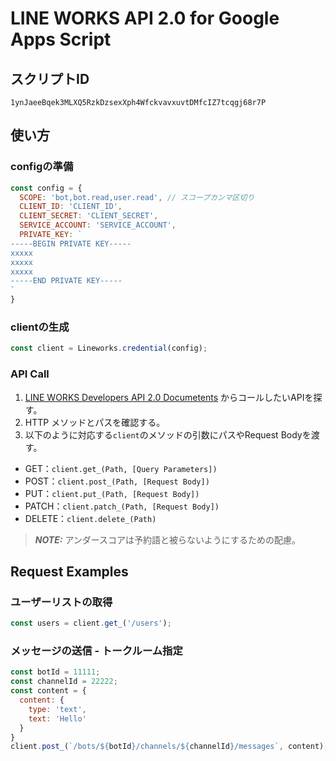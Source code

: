 # LINE WORKS API 2.0 for Google Apps Script
## スクリプトID
`1ynJaeeBqek3MLXQ5RzkDzsexXph4WfckvavxuvtDMfcIZ7tcqgj68r7P`

## 使い方
### configの準備
```javascript
const config = {
  SCOPE: 'bot,bot.read,user.read', // スコープカンマ区切り
  CLIENT_ID: 'CLIENT_ID',
  CLIENT_SECRET: 'CLIENT_SECRET',
  SERVICE_ACCOUNT: 'SERVICE_ACCOUNT',
  PRIVATE_KEY: `
-----BEGIN PRIVATE KEY-----
xxxxx
xxxxx
xxxxx
-----END PRIVATE KEY-----
`
}
```

### clientの生成
```javascript
const client = Lineworks.credential(config);
```

### API Call
1. [LINE WORKS Developers API 2.0 Documetents](https://developers.worksmobile.com/jp/reference/introduction?lang=ja) からコールしたいAPIを探す。
2. HTTP メソッドとパスを確認する。
3. 以下のように対応する`client`のメソッドの引数にパスやRequest Bodyを渡す。
- GET：`client.get_(Path, [Query Parameters])`
- POST：`client.post_(Path, [Request Body])`
- PUT：`client.put_(Path, [Request Body])`
- PATCH：`client.patch_(Path, [Request Body])`
- DELETE：`client.delete_(Path)`

> **_NOTE:_** アンダースコアは予約語と被らないようにするための配慮。


## Request Examples
### ユーザーリストの取得
```javascript
const users = client.get_('/users');
```

### メッセージの送信 - トークルーム指定
```javascript
const botId = 11111;
const channelId = 22222;
const content = {
  content: {
    type: 'text',
    text: 'Hello'
  }
}
client.post_(`/bots/${botId}/channels/${channelId}/messages`, content);
```
